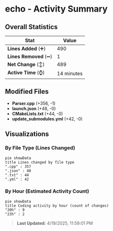 # echo - Activity Summary 

## Overall Statistics

| Stat                   | Value                                                             |
| ---------------------- | ----------------------------------------------------------------- |
| **Lines Added** (➕)   | 490                                          |
| **Lines Removed** (➖) | 1                                        |
| **Net Change** (↕)    | 489                |
| **Active Time** (⌚)   | 14 minutes |


## Modified Files
- **Parser.cpp** (+356, -1)
- **launch.json** (+48, -0)
- **CMakeLists.txt** (+44, -0)
- **update_submodules.yml** (+42, -0)

## Visualizations

### By File Type (Lines Changed)

```mermaid
pie showData
title Lines changed by file type
".cpp" : 357
".json" : 48
".txt" : 44
".yml" : 42
```

### By Hour (Estimated Activity Count)

```mermaid
pie showData
title Coding activity by hour (count of changes)
"20h" : 9
"23h" : 2
```


> **Last Updated:** 4/19/2025, 11:59:01 PM